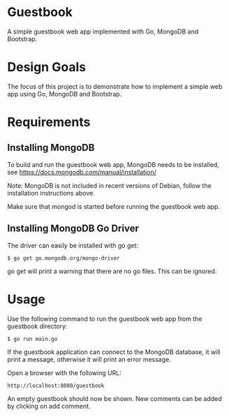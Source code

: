 # Guestbook

A simple guestbook web app implemented with Go, MongoDB and Bootstrap.

# Design Goals

The focus of this project is to demonstrate how to implement a simple web app using Go, MongoDB and Bootstrap.

# Requirements

## Installing MongoDB

To build and run the guestbook web app, MongoDB needs to be installed, see https://docs.mongodb.com/manual/installation/

Note: MongoDB is not included in recent versions of Debian, follow the installation instructions above.

Make sure that mongod is started before running the guestbook web app.

## Installing MongoDB Go Driver

The driver can easily be installed with go get:

```shell script
$ go get go.mongodb.org/mongo-driver
```

go get will print a warning that there are no go files. This can be ignored.

# Usage

Use the following command to run the guestbook web app from the guestbook directory:

```shell script
$ go run main.go
```

If the guestbook application can connect to the MongoDB database, it will print a message, otherwise it will print an error message.

Open a browser with the following URL:

```
http://localhost:8080/guestbook
```

An empty guestbook should now be shown. New comments can be added by clicking on add comment.